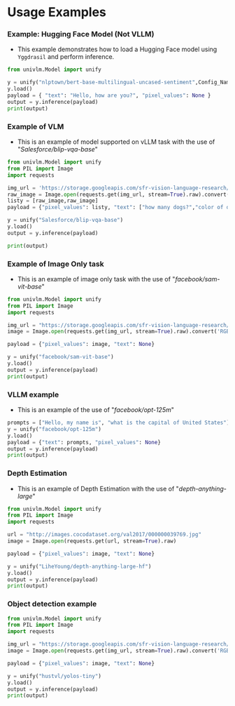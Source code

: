 # Usage Examples

### **Example: Hugging Face Model (Not VLLM)**
- This example demonstrates how to load a Hugging Face model using `Yggdrasil` and perform inference.
```python
from univlm.Model import unify  

y = unify("nlptown/bert-base-multilingual-uncased-sentiment",Config_Name = 'BertForNextSentencePrediction') # also try not providing Config_Name in cli
y.load()
payload = { "text": "Hello, how are you?", "pixel_values": None }
output = y.inference(payload)
print(output)
```
### **Example of VLM**
- This is an example of model supported on vLLM task with the use of "*Salesforce/blip-vqa-base*"
```python
from univlm.Model import unify  
from PIL import Image
import requests

img_url = 'https://storage.googleapis.com/sfr-vision-language-research/BLIP/demo.jpg' 
raw_image = Image.open(requests.get(img_url, stream=True).raw).convert('RGB')
listy = [raw_image,raw_image]
payload = {"pixel_values": listy, "text": ["how many dogs?","color of dog"]}

y = unify("Salesforce/blip-vqa-base")
y.load()
output = y.inference(payload)

print(output)
```
### **Example of Image Only task**
- This is an example of image only task with the use of "*facebook/sam-vit-base*"
```python
from univlm.Model import unify  
from PIL import Image
import requests

img_url = "https://storage.googleapis.com/sfr-vision-language-research/BLIP/demo.jpg"
image = Image.open(requests.get(img_url, stream=True).raw).convert('RGB')

payload = {"pixel_values": image, "text": None}

y = unify("facebook/sam-vit-base")
y.load()
output = y.inference(payload)
print(output)
```
### **VLLM example**
- This is an example of the use of "*facebook/opt-125m*"
```python
prompts = ["Hello, my name is", "what is the capital of United States"]
y = unify("facebook/opt-125m")
y.load()
payload = {"text": prompts, "pixel_values": None}
output = y.inference(payload)
print(output)
```
### **Depth Estimation**
- This is an example of Depth Estimation with the use of "*depth-anything-large*"
```python
from univlm.Model import unify  
from PIL import Image
import requests

url = "http://images.cocodataset.org/val2017/000000039769.jpg"
image = Image.open(requests.get(url, stream=True).raw)

payload = {"pixel_values": image, "text": None}

y = unify("LiheYoung/depth-anything-large-hf")
y.load()
output = y.inference(payload)
print(output)
```
### **Object detection example**
```python
from univlm.Model import unify  
from PIL import Image
import requests

img_url = "https://storage.googleapis.com/sfr-vision-language-research/BLIP/demo.jpg"
image = Image.open(requests.get(img_url, stream=True).raw).convert('RGB')

payload = {"pixel_values": image, "text": None}

y = unify("hustvl/yolos-tiny")
y.load()
output = y.inference(payload)
print(output)
```

